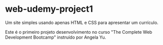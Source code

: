 # web-udemy-project1
Um site simples usando apenas HTML e CSS para apresentar um currículo.

Este é o primeiro projeto desenvolvimento no curso "The Complete Web Development Bootcamp" instruído por Angela Yu.
